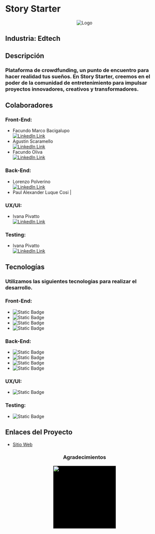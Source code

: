 # Story Starter
<p align="center">
  <img src="https://i.postimg.cc/XqNbhxnL/Story-Starter.png" alt="Logo">
</p>


## Industria: Edtech


## Descripción
### Plataforma de crowdfunding, un punto de encuentro para hacer realidad tus sueños. En Story Starter, creemos en el poder de la comunidad de entretenimiento para impulsar proyectos innovadores, creativos y transformadores.


## Colaboradores
### Front-End:
- Facundo Marco Bacigalupo <br /> [ ![](https://img.shields.io/badge/linkedin%20-%230077B5.svg?&style=for-the-badge&logo=linkedin&logoColor=white 'LinkedIn Link')](https://www.linkedin.com/in/facundolucasmarco/)
- Agustin Scaramello <br /> [ ![](https://img.shields.io/badge/linkedin%20-%230077B5.svg?&style=for-the-badge&logo=linkedin&logoColor=white 'LinkedIn Link')](https://www.linkedin.com/in/agustin-scaramello/)
- Facundo Oliva <br /> [ ![](https://img.shields.io/badge/linkedin%20-%230077B5.svg?&style=for-the-badge&logo=linkedin&logoColor=white 'LinkedIn Link')](https://www.linkedin.com/in/facundo-oliva-0999bb252/)

### Back-End:
- Lorenzo Polverino <br /> [ ![](https://img.shields.io/badge/linkedin%20-%230077B5.svg?&style=for-the-badge&logo=linkedin&logoColor=white 'LinkedIn Link')](https://www.linkedin.com/in/lorenzopolveirno/)
- Paul Alexander Luque Cosi |

### UX/UI:
- Ivana Pivatto <br /> [ ![](https://img.shields.io/badge/linkedin%20-%230077B5.svg?&style=for-the-badge&logo=linkedin&logoColor=white 'LinkedIn Link')](https://www.linkedin.com/in/ivana-pivatto81/)

### Testing:
- Ivana Pivatto <br /> [ ![](https://img.shields.io/badge/linkedin%20-%230077B5.svg?&style=for-the-badge&logo=linkedin&logoColor=white 'LinkedIn Link')](https://www.linkedin.com/in/ivana-pivatto81/)


## Tecnologías
### Utilizamos las siguientes tecnologias para realizar el desarrollo.
### Front-End:
- ![Static Badge](https://img.shields.io/badge/ReactJS-black?logo=REACT)
- ![Static Badge](https://img.shields.io/badge/Redux-black?logo=redux)
- ![Static Badge](https://img.shields.io/badge/Css-black?logo=css3)
- ![Static Badge](https://img.shields.io/badge/Vite-black?logo=vite)

### Back-End:
- ![Static Badge](https://img.shields.io/badge/NodeJs-black?logo=nodedotjs)
- ![Static Badge](https://img.shields.io/badge/Express-black?logo=express)
- ![Static Badge](https://img.shields.io/badge/Passport-black?logo=passport)
- ![Static Badge](https://img.shields.io/badge/PostgreSQL-black?logo=postgresql)

### UX/UI:
- ![Static Badge](https://img.shields.io/badge/Figma-black?logo=figma)

### Testing:
- ![Static Badge](https://img.shields.io/badge/Excel-black?logo=microsoftexcel)


## Enlaces del Proyecto
- <a href="https://storystarter.vercel.app/">Sitio Web<a>
<div align='center'>
<h3>Agradecimientos</h3>
  <a href="https://www.nocountry.tech/" target="_blank">
    <img style='background-color:black;' src="https://encrypted-tbn0.gstatic.com/images?q=tbn:ANd9GcQsukYB3HL90LSwYv_RIR2O2OlCV8Sbkx2eNHv8nRvOu8L16FxLQ0nPzY02wQ_BJOfQZw&usqp=CAU" width="200">
  </a>
</div>
